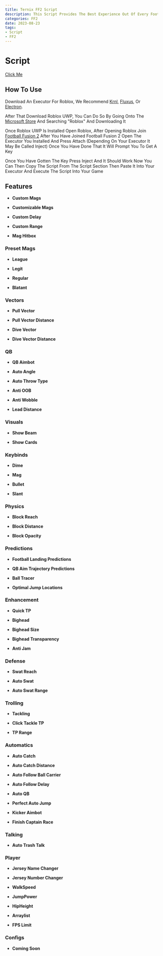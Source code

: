 ```yaml
---
title: Ternix FF2 Script
description: This Script Provides The Best Experience Out Of Every Football Fusion 2 Script Having the Same Features As Paid Scripts And More
categories: FF2
date: 2023-08-23
tags: 
- Script
- FF2
---
```




<!-- more -->



# Script
[Click Me](https://rblx-scripts.github.io/ternixff2)


## How To Use

Download An Executor For Roblox, We Recommend [Krnl](https://krnl.place/), [Fluxus](https://fluxteam.net), Or [Electron](https://ryos.lol).

After That Download Roblox UWP, You Can Do So By Going Onto The [Microsoft Store](https://apps.microsoft.com/store/apps) And Searching "Roblox" And Downloading It

Once Roblox UWP Is Installed Open Roblox, After Opening Roblox Join [Football Fusion 2](https://www.roblox.com/games/8204899140/Football-Fusion-2) After You Have Joined Football Fusion 2 Open The Executor You Installed And Press Attach (Depending On Your Executor It May Be Called Inject) Once You Have Done That It Will Prompt You To Get A Key

Once You Have Gotten The Key Press Inject And It Should Work Now You Can Then Copy The Script From The Script Section Then Paste It Into Your Executor And Execute The Script Into Your Game




## Features

* **Custom Mags**

* **Customizable Mags**

* **Custom Delay**

* **Custom Range**

* **Mag Hitbox**

### Preset Mags

* **League**
  
* **Legit**
  
* **Regular**
  
* **Blatant**

### Vectors

* **Pull Vector**
  
* **Pull Vector Distance**
  
* **Dive Vector**
  
* **Dive Vector Distance**

### QB

* **QB Aimbot**

* **Auto Angle**

* **Auto Throw Type**

* **Anti OOB**

* **Anti Wobble**

* **Lead Distance**

### Visuals

* **Show Beam**

* **Show Cards**

### Keybinds

* **Dime**

* **Mag**

* **Bullet**

* **Slant**

### Physics

* **Block Reach**

* **Block Distance**

* **Block Opacity**

### Predictions

* **Football Landing Predictions**

* **QB Aim Trajectory Predictions**

* **Ball Tracer**

* **Optimal Jump Locations**

### Enhancement

* **Quick TP**

* **Bighead**
  
* **Bighead Size**
  
* **Bighead Transparency**
  
* **Anti Jam**

### Defense

* **Swat Reach**

* **Auto Swat**

* **Auto Swat Range**

### Trolling

* **Tackling**

* **Click Tackle TP**

* **TP Range**

### Automatics

* **Auto Catch**

* **Auto Catch Distance**

* **Auto Follow Ball Carrier**

* **Auto Follow Delay**

* **Auto QB**

* **Perfect Auto Jump**

* **Kicker Aimbot**

* **Finish Captain Race**

### Talking

* **Auto Trash Talk**

### Player

* **Jersey Name Changer**

* **Jersey Number Changer**

* **WalkSpeed**

* **JumpPower**

* **HipHeight**

* **Arraylist**

* **FPS Limit**

### Configs

* **Coming Soon**

